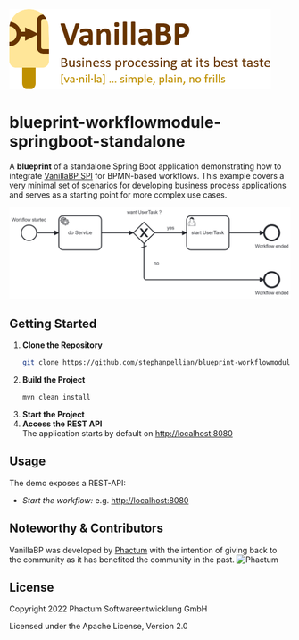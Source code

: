 ![VanillaBP](readme/vanillabp-headline.png)

# blueprint-workflowmodule-springboot-standalone

A **blueprint** of a standalone Spring Boot application demonstrating how to integrate [VanillaBP SPI](https://github.com/vanillabp/spi-for-java) for BPMN-based workflows. This example covers a very minimal set of scenarios for developing business process applications and serves as a starting point for more complex use cases.

![demo.bpmn](readme/Standalone_BPMN_Process.png)

## Getting Started

1. **Clone the Repository**
   ```bash
   git clone https://github.com/stephanpellian/blueprint-workflowmodule-springboot-standalone.git
    ```
2. **Build the Project**
   ```bash
   mvn clean install
    ```
3. **Start the Project**
4. **Access the REST API** <br>
   The application starts by default on [http://localhost:8080](http://localhost:8080)

## Usage

The demo exposes a REST-API:

* *Start the workflow:* e.g. [http://localhost:8080](http://localhost:8080/)

## Noteworthy & Contributors

VanillaBP was developed by [Phactum](https://www.phactum.at) with the intention of giving back to the community as it has benefited the community in the past.
![Phactum](readme/phactum.png)

## License

Copyright 2022 Phactum Softwareentwicklung GmbH

Licensed under the Apache License, Version 2.0